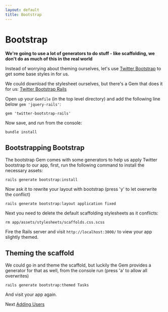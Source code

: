 ```yaml
---
layout: default
title: Bootstrap
---
```

# Bootstrap

**We're going to use a lot of generators to do stuff - like scaffolding, we don't do as much of this in the real world**

Instead of worrying about theming ourselves, let's use [Twitter Bootstrap](http://twitter.github.com/bootstrap/) to get some base styles in for us.

We could download the stylesheet ourselves, but there's a Gem that does it for us: [Twitter Bootstrap Rails](https://github.com/seyhunak/twitter-bootstrap-rails)

Open up your `Gemfile` (in the top level directory) and add the following line below `gem 'jquery-rails'`:

    gem 'twitter-bootstrap-rails'

Now save, and run from the console:

    bundle install

## Bootstrapping Bootstrap

The bootstrap Gem comes with some generators to help us apply Twitter bootstrap to our app, first, run the following command to install the necessary assets:

    rails generate bootstrap:install

Now ask it to rewrite your layout with bootstrap (press 'y' to let overwrite the conflict)

    rails generate bootstrap:layout application fixed

Next you need to delete the default scaffolding stylesheets as it conflicts:

    rm app/assets/stylesheets/scaffolds.css.scss 

Fire the Rails server and visit `http://localhost:3000/` to view your app slightly themed.

## Theming the scaffold

We could go in and theme the scaffold, but luckily the Gem provides a generator for that as well, from the console run (press 'a' to allow all overwrites)

    rails generate bootstrap:themed Tasks

And visit your app again.
    
Next [Adding Users](users.html)


    


